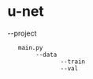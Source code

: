 # u-net


--project
  	
       main.py
  	        --data
   		           --train
   		           --val
